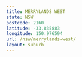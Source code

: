 ```yaml
---
title: MERRYLANDS WEST
state: NSW
postcode: 2160
latitude: -33.835883
longitude: 150.976594
url: /nsw/merrylands-west/
layout: suburb
---
```

